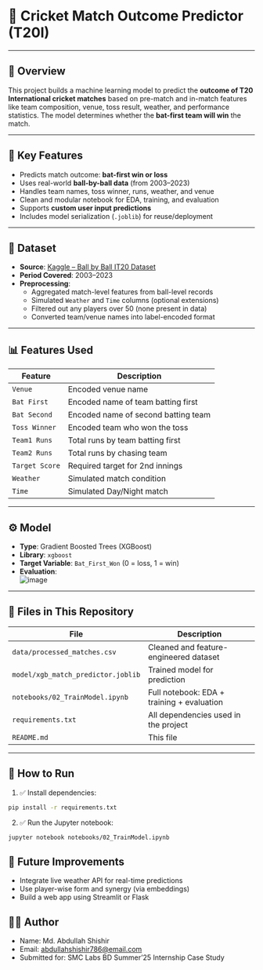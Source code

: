# 🏏 Cricket Match Outcome Predictor (T20I)
---

## 📌 Overview

This project builds a machine learning model to predict the **outcome of T20 International cricket matches** based on pre-match and in-match features like team composition, venue, toss result, weather, and performance statistics. The model determines whether the **bat-first team will win** the match.

---

## 🧠 Key Features

- Predicts match outcome: **bat-first win or loss**
- Uses real-world **ball-by-ball data** (from 2003–2023)
- Handles team names, toss winner, runs, weather, and venue
- Clean and modular notebook for EDA, training, and evaluation
- Supports **custom user input predictions**
- Includes model serialization (`.joblib`) for reuse/deployment

---

## 📁 Dataset

- **Source**: [Kaggle – Ball by Ball IT20 Dataset](https://www.kaggle.com/datasets/jamiewelsh2/ball-by-ball-it20)
- **Period Covered**: 2003–2023
- **Preprocessing**:
  - Aggregated match-level features from ball-level records
  - Simulated `Weather` and `Time` columns (optional extensions)
  - Filtered out any players over 50 (none present in data)
  - Converted team/venue names into label-encoded format

---

## 📊 Features Used

| Feature           | Description                            |
|-------------------|----------------------------------------|
| `Venue`           | Encoded venue name                     |
| `Bat First`       | Encoded name of team batting first     |
| `Bat Second`      | Encoded name of second batting team    |
| `Toss Winner`     | Encoded team who won the toss          |
| `Team1 Runs`      | Total runs by team batting first       |
| `Team2 Runs`      | Total runs by chasing team             |
| `Target Score`    | Required target for 2nd innings        |
| `Weather`         | Simulated match condition              |
| `Time`            | Simulated Day/Night match              |

---

## ⚙️ Model

- **Type**: Gradient Boosted Trees (XGBoost)
- **Library**: `xgboost`
- **Target Variable**: `Bat_First_Won` (0 = loss, 1 = win)
- **Evaluation**:  
  ![image](https://github.com/user-attachments/assets/57acf72a-c566-4e55-8148-151f7911413f)


---

## 🧪 Files in This Repository

| File                              | Description                                      |
|----------------------------------|---------------------------------------------------|
| `data/processed_matches.csv`     | Cleaned and feature-engineered dataset            |
| `model/xgb_match_predictor.joblib` | Trained model for prediction                    |
| `notebooks/02_TrainModel.ipynb`  | Full notebook: EDA + training + evaluation        |
| `requirements.txt`               | All dependencies used in the project              |
| `README.md`                      | This file                                         |

---

## 🚀 How to Run

1. ✅ Install dependencies:
```bash
pip install -r requirements.txt
```
2. ✅ Run the Jupyter notebook:
```bash
jupyter notebook notebooks/02_TrainModel.ipynb
```
## 🔮 Future Improvements
- Integrate live weather API for real-time predictions
- Use player-wise form and synergy (via embeddings)
- Build a web app using Streamlit or Flask


## 🧑‍💻 Author
- Name: Md. Abdullah Shishir
- Email: abdullahshishir786@email.com
- Submitted for: SMC Labs BD Summer’25 Internship Case Study
